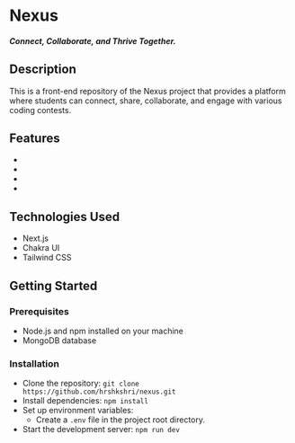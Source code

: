 # Nexus

##### Connect, Collaborate, and Thrive Together.

## Description

This is a front-end repository of the Nexus project that provides a platform where students can connect, share, collaborate, and engage with various coding contests.

## Features

- 
- 
- 
- 

## Technologies Used

- Next.js
- Chakra UI
- Tailwind CSS

## Getting Started

### Prerequisites

- Node.js and npm installed on your machine
- MongoDB database

### Installation

- Clone the repository: `git clone https://github.com/hrshkshri/nexus.git`
- Install dependencies: `npm install`
- Set up environment variables:
  - Create a `.env` file in the project root directory.
  <!-- - Add the required environment variables following the `.env.example` file. -->
- Start the development server: `npm run dev`
